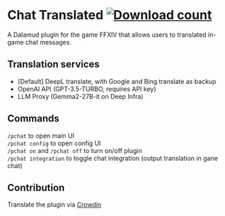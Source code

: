 # Chat Translated [![Download count](https://img.shields.io/endpoint?url=https://qzysathwfhebdai6xgauhz4q7m0mzmrf.lambda-url.us-east-1.on.aws/ChatTranslated)](https://github.com/kelvin124124/ChatTranslated)
A Dalamud plugin for the game FFXIV that allows users to translated in-game chat messages.

## Translation services
- \[Default] DeepL translate, with Google and Bing translate as backup  
- OpenAI API (GPT-3.5-TURBO, requires API key)  
- LLM Proxy (Gemma2-27B-it on Deep Infra)  

## Commands
```/pchat``` to open main UI  
```/pchat config``` to open config UI  
```/pchat on``` and ```/pchat off``` to turn on/off plugin  
```/pchat integration``` to toggle chat integration (output translation in gane chat)

## Contribution
Translate the plugin via [Crowdin](https://crowdin.com/project/chattranslated)
